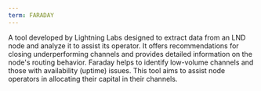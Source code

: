 ```yaml
---
term: FARADAY
---
```


A tool developed by Lightning Labs designed to extract data from an LND node and analyze it to assist its operator. It offers recommendations for closing underperforming channels and provides detailed information on the node's routing behavior. Faraday helps to identify low-volume channels and those with availability (uptime) issues. This tool aims to assist node operators in allocating their capital in their channels.